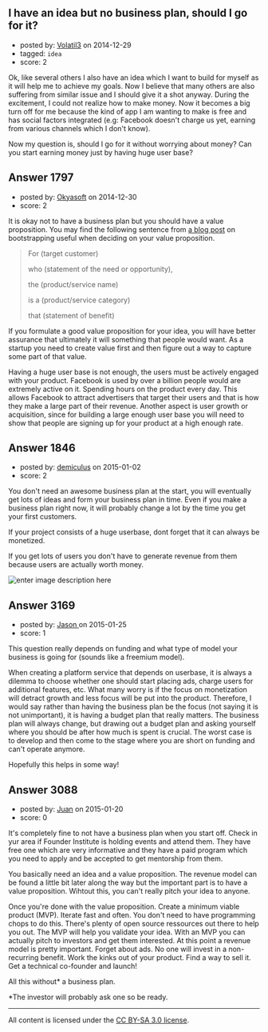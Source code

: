## I have an idea but no business plan, should I go for it?

- posted by: [Volatil3](https://stackexchange.com/users/102447/volatil3) on 2014-12-29
- tagged: `idea`
- score: 2

<p>Ok, like several others I also have an idea which I want to build for myself as it will help me to achieve my goals. Now I believe that many others are also suffering from similar issue and I should give it a shot anyway. During the excitement, I could not realize how to make money. Now it becomes a big turn off for me because the kind of app I am wanting to make is free and has social factors integrated (e.g: Facebook doesn't charge us yet, earning from various channels which I don't know).</p>

<p>Now my question is, should I go for it without worrying about money? Can you start earning money just by having huge user base?</p>



## Answer 1797

- posted by: [Okyasoft](https://stackexchange.com/users/294248/okyasoft) on 2014-12-30
- score: 2

<p>It is okay not to have a business plan but you should have a value proposition.
You may find the following sentence from <a href="http://okyasoft.blogspot.sg/2012/05/bootstrapping-plan-of-attack.html" rel="nofollow">a blog post</a> on bootstrapping useful when deciding on your value proposition.</p>

<blockquote>
  <p>For (target customer)</p>
  
  <p>who (statement of the need or opportunity),</p>
  
  <p>the (product/service name) </p>
  
  <p>is a (product/service category)</p>
  
  <p>that (statement of benefit)</p>
</blockquote>

<p>If you formulate a good value proposition for your idea, you will have better assurance that ultimately it will something that people would want. As a startup you need to create value first and then figure out a way to capture some part of that value. </p>

<p>Having a huge user base is not enough, the users must be actively engaged with your product. Facebook is used by over a billion people would are extremely active on it. Spending hours on the product every day. This allows Facebook to attract advertisers that target their users and that is how they make a large part of their revenue. Another aspect is user growth or acquisition, since for building a large enough user base you will need to show that people are signing up for your product at a high enough rate. </p>



## Answer 1846

- posted by: [demiculus](https://stackexchange.com/users/5264485/demiculus) on 2015-01-02
- score: 2

<p>You don't need an awesome business plan at the start, you will eventually get lots of ideas and form your business plan in time. Even if you make a business plan right now, it will probably change a lot by the time you get your first customers.</p>

<p>If your project consists of a huge userbase, dont forget that it can always be monetized. </p>

<p>If you get lots of users you don't have to generate revenue from them because users are actually worth money. </p>

<p><img src="https://i.stack.imgur.com/B3cDZ.png" alt="enter image description here"></p>



## Answer 3169

- posted by: [Jason ](https://stackexchange.com/users/5270470/jason) on 2015-01-25
- score: 1

<p>This question really depends on funding and what type of model your business is going for (sounds like a freemium model).</p>

<p>When creating a platform service that depends on userbase, it is always a dilemma to choose whether one should start placing ads, charge users for additional features, etc. What many worry is if the focus on monetization will detract growth and less focus will be put into the product. Therefore, I would say rather than having the business plan be the focus (not saying it is not unimportant), it is having a budget plan that really matters. The business plan will always change, but drawing out a budget plan and asking yourself where you should be after how much is spent is crucial. The worst case is to develop and then come to the stage where you are short on funding and can't operate anymore.</p>

<p>Hopefully this helps in some way!</p>



## Answer 3088

- posted by: [Juan](https://stackexchange.com/users/3239859/juan) on 2015-01-20
- score: 0

<p>It's completely fine to not have a business plan when you start off. Check in yur area if Founder Institute is holding events and attend them. They have free one which are very informative and they have a paid program which you need to apply and be accepted to get mentorship from them. </p>

<p>You basically need an idea and a value proposition. The revenue model can be found a little bit later along the way but the important part is to have a value proposition. Wihtout this, you can't really pitch your idea to anyone.</p>

<p>Once you're done with the value proposition. Create a minimum viable product (MVP). Iterate fast and often. You don't need to have programming chops to do this. There's plenty of open source ressources out there to help you out. The MVP will help you validate your idea. With an MVP you can actually pitch to investors and get them interested. At this point a revenue model is pretty important. Forget about ads. No one will invest in a non-recurring benefit. Work the kinks out of your product. Find a way to sell it. Get a technical co-founder and launch!</p>

<p>All this without* a business plan.</p>

<p>*The investor will probably ask one so be ready.</p>




---

All content is licensed under the [CC BY-SA 3.0 license](https://creativecommons.org/licenses/by-sa/3.0/).
